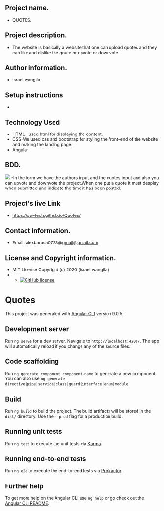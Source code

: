 ## Project name.
- QUOTES.
## Project description.
- The website is basically a website that one can upload quotes and they can like and dislike the qoute or upvote or downvote.
## Author information.
 - israel wangila
## Setup instructions 
 -
## Technology Used
 - HTML-I used html for displaying the content.
 - CSS-We used css and bootstrap for styling the front-end of the website and making the landing page.
 - Angular
 ## BDD.
 <img src="src/assets/images/Screenshot from 2020-04 11-51-49.png">
 -In the form we have the authors input and the quotes input and also you can upvote and downvote the project.When one put a quote it must desplay when submitted and indicate the time it has been posted.

 ## Project's live Link

 - https://ow-tech.github.io/Quotes/
## Contact information.
 - Email: alexbarasa0723@gmail@gmail.com.
## License and Copyright information.
 - MIT License Copyright (c) 2020 (israel wangila)
 - - [![GitHub license](https://img.shields.io/github/license/Naereen/StrapDown.js.svg)](https://github.com/Naereen/StrapDown.js/blob/master/LICENSE)
 

# Quotes

This project was generated with [Angular CLI](https://github.com/angular/angular-cli) version 9.0.5.

## Development server

Run `ng serve` for a dev server. Navigate to `http://localhost:4200/`. The app will automatically reload if you change any of the source files.

## Code scaffolding

Run `ng generate component component-name` to generate a new component. You can also use `ng generate directive|pipe|service|class|guard|interface|enum|module`.

## Build

Run `ng build` to build the project. The build artifacts will be stored in the `dist/` directory. Use the `--prod` flag for a production build.

## Running unit tests

Run `ng test` to execute the unit tests via [Karma](https://karma-runner.github.io).

## Running end-to-end tests

Run `ng e2e` to execute the end-to-end tests via [Protractor](http://www.protractortest.org/).

## Further help

To get more help on the Angular CLI use `ng help` or go check out the [Angular CLI README](https://github.com/angular/angular-cli/blob/master/README.md).
